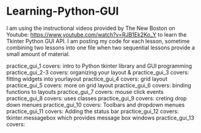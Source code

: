 # Learning-Python-GUI
I am using the instructional videos provided by The New Boston on Youtube: https://www.youtube.com/watch?v=RJB1Ek2Ko_Y to learn the Tkinter
Python GUI API. I am posting my code for each lesson, sometime combining two lessons into one file when two sequential lessons provide a 
small amount of material.

practice_gui_1 covers: intro to Python tkinter library and GUI programming
practice_gui_2-3 covers: organizing your layout & 
practice_gui_3 covers: fitting widgets into yourlayout
practice_gui_4 covers: grid layout
practice_gui_5 covers: more on grid layout
practice_gui_6 covers: binding functions to layouts
practice_gui_7 covers: mouse click events
practice_gui_8 covers: uses classes
practice_gui_9 covers: creting drop down menues
practice_gui_10 covers: Toolbars and dropdown menues
practice_gui_11 covers: Adding the status bar
practice_gui_12 covers: tkinter.messagebox which provides message box windows
practice_gui_13 covers:
